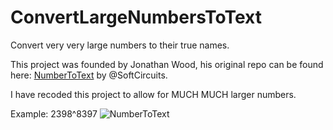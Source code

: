 # ConvertLargeNumbersToText
Convert very very large numbers to their true names.

This project was founded by Jonathan Wood, his original repo can be found here: [NumberToText](https://github.com/SoftCircuits/NumberToText) by @SoftCircuits.

I have recoded this project to allow for MUCH MUCH larger numbers.

Example: 2398^8397
![NumberToText](https://github.com/user-attachments/assets/3cb28a57-fca1-45a1-8373-e84156fd2f43)
